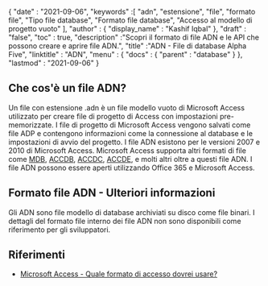 {
  "date" : "2021-09-06",
  "keywords" :[ "adn", "estensione", "file", "formato file", "Tipo file database", "Formato file database", "Accesso al modello di progetto vuoto" ],
  "author" : {
    "display_name" : "Kashif Iqbal"
},
  "draft" : "false",
  "toc" : true,
  "description" :"Scopri il formato di file ADN e le API che possono creare e aprire file ADN.",
  "title" :"ADN - File di database Alpha Five",
  "linktitle" : "ADN",
  "menu" : {
    "docs" : {
      "parent" : "database"
}
},
  "lastmod" : "2021-09-06"
}

## Che cos'è un file ADN?

Un file con estensione .adn è un file modello vuoto di Microsoft Access utilizzato per creare file di progetto di Access con impostazioni pre-memorizzate. I file di progetto di Microsoft Access vengono salvati come file ADP e contengono informazioni come la connessione al database e le impostazioni di avvio del progetto. I file ADN esistono per le versioni 2007 e 2010 di Microsoft Access. Microsoft Access supporta altri formati di file come [MDB](/it/database/mdb/), [ACCDB](/it/database/accdb/), [ACCDC](/it/database/accdc/), [ACCDE](/it/database/accde/ ), e molti altri oltre a questi file ADN. I file ADN possono essere aperti utilizzando Office 365 e Microsoft Access.

## Formato file ADN - Ulteriori informazioni

Gli ADN sono file modello di database archiviati su disco come file binari. I dettagli del formato file interno dei file ADN non sono disponibili come riferimento per gli sviluppatori.

## Riferimenti

* [Microsoft Access - Quale formato di accesso dovrei usare?](https://support.microsoft.com/en-us/office/which-access-file-format-should-i-use-012d9ab3-d14c-479e-b617-be66f9070b41)

